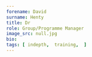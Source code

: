 ```yaml
---
forename: David
surname: Henty
title: Dr
role: Group/Programme Manager
image_src: null.jpg
bio: 
tags: [ indepth,  training,  ] 
---
```

